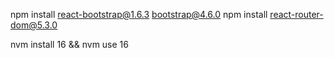 npm install react-bootstrap@1.6.3 bootstrap@4.6.0
npm install react-router-dom@5.3.0

nvm install 16 && nvm use 16